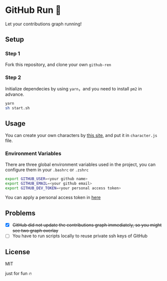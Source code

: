 # GitHub Run 🏃

Let your contributions graph running!

## Setup

### Step 1

Fork this repository, and clone your own `github-ren`

### Step 2

Initialize dependecies by using `yarn`，and you need to install `pm2` in advance.

```sh
yarn
sh start.sh
```

## Usage

You can create your own characters by [this site](https://codepen.io/sebdeckers/pen/vOXeKV), and put it in `character.js` file.

### Environment Variables

There are three global environment variables used in the project, you can configure them in your `.bashrc` or `.zshrc`

```sh
export GITHUB_USER=<your github name>
export GITHUB_EMAIL=<your github email>
export GITHUB_DEV_TOKEN=<your personal access token>
```

You can apply a personal access token in [here](https://github.com/settings/tokens)

## Problems

- [x] ~~GitHub did not update the contributions graph immediately, so you might see two graph overlay~~
- [ ] You have to run scripts locally to reuse private ssh keys of GitHub

## License

MIT

just for fun 🔥
